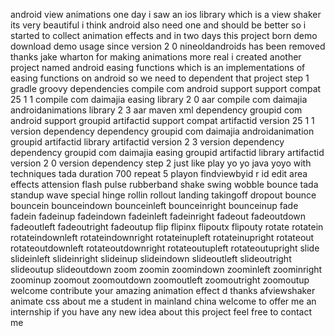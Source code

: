 android view animations one day i saw an ios library which is a view shaker its very beautiful i think android also need one and should be better so i started to collect animation effects and in two days this project born demo download demo usage since version 2 0 nineoldandroids has been removed thanks jake wharton for making animations more real i created another project named android easing functions which is an implementations of easing functions on android so we need to dependent that project step 1 gradle groovy dependencies compile com android support support compat 25 1 1 compile com daimajia easing library 2 0 aar compile com daimajia androidanimations library 2 3 aar maven xml dependency groupid com android support groupid artifactid support compat artifactid version 25 1 1 version dependency dependency groupid com daimajia androidanimation groupid artifactid library artifactid version 2 3 version dependency dependency groupid com daimajia easing groupid artifactid library artifactid version 2 0 version dependency step 2 just like play yo yo java yoyo with techniques tada duration 700 repeat 5 playon findviewbyid r id edit area effects attension flash pulse rubberband shake swing wobble bounce tada standup wave special hinge rollin rollout landing takingoff dropout bounce bouncein bounceindown bounceinleft bounceinright bounceinup fade fadein fadeinup fadeindown fadeinleft fadeinright fadeout fadeoutdown fadeoutleft fadeoutright fadeoutup flip flipinx flipoutx flipouty rotate rotatein rotateindownleft rotateindownright rotateinupleft rotateinupright rotateout rotateoutdownleft rotateoutdownright rotateoutupleft rotateoutupright slide slideinleft slideinright slideinup slideindown slideoutleft slideoutright slideoutup slideoutdown zoom zoomin zoomindown zoominleft zoominright zoominup zoomout zoomoutdown zoomoutleft zoomoutright zoomoutup welcome contribute your amazing animation effect d thanks afviewshaker animate css about me a student in mainland china welcome to offer me an internship if you have any new idea about this project feel free to contact me